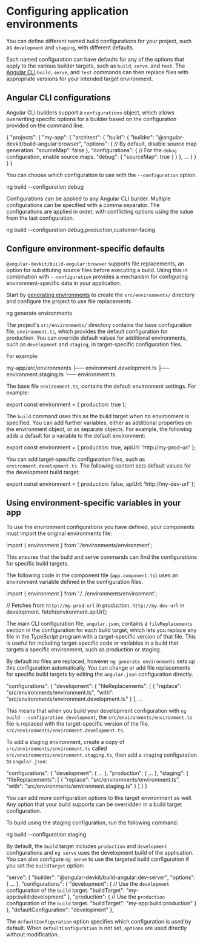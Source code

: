 # Configuring application environments

You can define different named build configurations for your project, such as `development` and `staging`, with different defaults.

Each named configuration can have defaults for any of the options that apply to the various builder targets, such as `build`, `serve`, and `test`.
The [Angular CLI](tools/cli) `build`, `serve`, and `test` commands can then replace files with appropriate versions for your intended target environment.

## Angular CLI configurations

Angular CLI builders support a `configurations` object, which allows overwriting specific options for a builder based on the configuration provided on the command line.

<docs-code language="json">

{
  "projects": {
    "my-app": {
      "architect": {
        "build": {
          "builder": "@angular-devkit/build-angular:browser",
          "options": {
            // By default, disable source map generation.
            "sourceMap": false
          },
          "configurations": {
            // For the `debug` configuration, enable source maps.
            "debug": {
              "sourceMap": true
            }
          }
        },
        …
      }
    }
  }
}

</docs-code>

You can choose which configuration to use with the `--configuration` option.

<docs-code language="shell">

ng build --configuration debug

</docs-code>

Configurations can be applied to any Angular CLI builder. Multiple configurations can be specified with a comma separator. The configurations are applied in order, with conflicting options using the value from the last configuration.

<docs-code language="shell">

ng build --configuration debug,production,customer-facing

</docs-code>

## Configure environment-specific defaults

`@angular-devkit/build-angular:browser` supports file replacements, an option for substituting source files before executing a build.
Using this in combination with `--configuration` provides a mechanism for configuring environment-specific data in your application.

Start by [generating environments](cli/generate#environments-command) to create the `src/environments/` directory and configure the project to use file replacements.

<docs-code language="shell">

ng generate environments

</docs-code>

The project's `src/environments/` directory contains the base configuration file, `environment.ts`, which provides the default configuration for production.
You can override default values for additional environments, such as `development` and `staging`, in target-specific configuration files.

For example:

<docs-code language="text">

my-app/src/environments
├── environment.development.ts
├── environment.staging.ts
└── environment.ts

</docs-code>

The base file `environment.ts`, contains the default environment settings.
For example:

<docs-code language="typescript">

export const environment = {
  production: true
};

</docs-code>

The `build` command uses this as the build target when no environment is specified.
You can add further variables, either as additional properties on the environment object, or as separate objects.
For example, the following adds a default for a variable to the default environment:

<docs-code language="typescript">

export const environment = {
  production: true,
  apiUrl: 'http://my-prod-url'
};

</docs-code>

You can add target-specific configuration files, such as `environment.development.ts`.
The following content sets default values for the development build target:

<docs-code language="typescript">

export const environment = {
  production: false,
  apiUrl: 'http://my-dev-url'
};

</docs-code>

## Using environment-specific variables in your app

To use the environment configurations you have defined, your components must import the original environments file:

<docs-code language="typescript">

import { environment } from './environments/environment';

</docs-code>

This ensures that the build and serve commands can find the configurations for specific build targets.

The following code in the component file (`app.component.ts`) uses an environment variable defined in the configuration files.

<docs-code language="typescript">

import { environment } from './../environments/environment';

// Fetches from `http://my-prod-url` in production, `http://my-dev-url` in development.
fetch(environment.apiUrl);

</docs-code>

The main CLI configuration file, `angular.json`, contains a `fileReplacements` section in the configuration for each build target, which lets you replace any file in the TypeScript program with a target-specific version of that file.
This is useful for including target-specific code or variables in a build that targets a specific environment, such as production or staging.

By default no files are replaced, however `ng generate environments` sets up this configuration automatically.
You can change or add file replacements for specific build targets by editing the `angular.json` configuration directly.

<docs-code language="json">

  "configurations": {
    "development": {
      "fileReplacements": [
          {
            "replace": "src/environments/environment.ts",
            "with": "src/environments/environment.development.ts"
          }
        ],
        …

</docs-code>

This means that when you build your development configuration with `ng build --configuration development`, the `src/environments/environment.ts` file is replaced with the target-specific version of the file, `src/environments/environment.development.ts`.

To add a staging environment, create a copy of `src/environments/environment.ts` called `src/environments/environment.staging.ts`, then add a `staging` configuration to `angular.json`:

<docs-code language="json">

  "configurations": {
    "development": { … },
    "production": { … },
    "staging": {
      "fileReplacements": [
        {
          "replace": "src/environments/environment.ts",
          "with": "src/environments/environment.staging.ts"
        }
      ]
    }
  }

</docs-code>

You can add more configuration options to this target environment as well.
Any option that your build supports can be overridden in a build target configuration.

To build using the staging configuration, run the following command:

<docs-code language="shell">

ng build --configuration staging

</docs-code>

By default, the `build` target includes `production` and `development` configurations and `ng serve` uses the development build of the application.
You can also configure `ng serve` to use the targeted build configuration if you set the `buildTarget` option:

<docs-code language="json">

  "serve": {
    "builder": "@angular-devkit/build-angular:dev-server",
    "options": { … },
    "configurations": {
      "development": {
        // Use the `development` configuration of the `build` target.
        "buildTarget": "my-app:build:development"
      },
      "production": {
        // Use the `production` configuration of the `build` target.
        "buildTarget": "my-app:build:production"
      }
    },
    "defaultConfiguration": "development"
  },

</docs-code>

The `defaultConfiguration` option specifies which configuration is used by default.
When `defaultConfiguration` is not set, `options` are used directly without modification.
